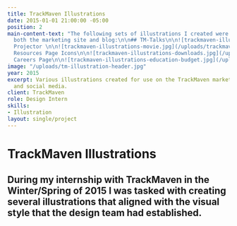 ```yaml
---
title: TrackMaven Illustrations
date: 2015-01-01 21:00:00 -05:00
position: 2
main-content-text: "The following sets of illustrations I created were for use on
  both the marketing site and blog:\n\n## TM-Talks\n\n![trackmaven-illustrations-tm-talks.jpg](/uploads/trackmaven-illustrations-tm-talks.jpg)\n\n![trackmaven-illustrations-tm-talks-blog.jpg](/uploads/trackmaven-illustrations-tm-talks-blog.jpg)\n\n##
  Projector \n\n![trackmaven-illustrations-movie.jpg](/uploads/trackmaven-illustrations-movie.jpg)\n\n![trackmaven-illustrations-movie-blog.jpg](/uploads/trackmaven-illustrations-movie-blog.jpg)\n\n##
  Resources Page Icons\n\n![trackmaven-illustrations-downloads.jpg](/uploads/trackmaven-illustrations-downloads.jpg)\n\n![trackmaven-illustrations-dictionary.jpg](/uploads/trackmaven-illustrations-dictionary.jpg)\n\n![trackmaven-illustrations-events.jpg](/uploads/trackmaven-illustrations-events.jpg)\n\n![trackmaven-illustrations-resources-page.jpg](/uploads/trackmaven-illustrations-resources-page.jpg)\n\n##
  Careers Page\n\n![trackmaven-illustrations-education-budget.jpg](/uploads/trackmaven-illustrations-education-budget.jpg)\n\n![trackmaven-illustrations-engine-room.jpg](/uploads/trackmaven-illustrations-engine-room.jpg)\n\n![trackmaven-illustrations-lunch-and-learn.jpg](/uploads/trackmaven-illustrations-lunch-and-learn.jpg)\n\n![trackmaven-illustrations-ruff-concepts.jpg](/uploads/trackmaven-illustrations-ruff-concepts.jpg)\n\n![trackmaven-illustrations-team-offsites.jpg](/uploads/trackmaven-illustrations-team-offsites.jpg)\n\n![trackmaven-illustrations-careers-page.jpg](/uploads/trackmaven-illustrations-careers-page.jpg)"
image: "/uploads/tm-illustration-header.jpg"
year: 2015
excerpt: Various illustrations created for use on the TrackMaven marketing site, blog
  and social media.
client: TrackMaven
role: Design Intern
skills:
- Illustration
layout: single/project
---
```


# TrackMaven Illustrations

## During my internship with TrackMaven in the Winter/Spring of 2015 I was tasked with creating several illustrations that aligned with the visual style that the design team had established.